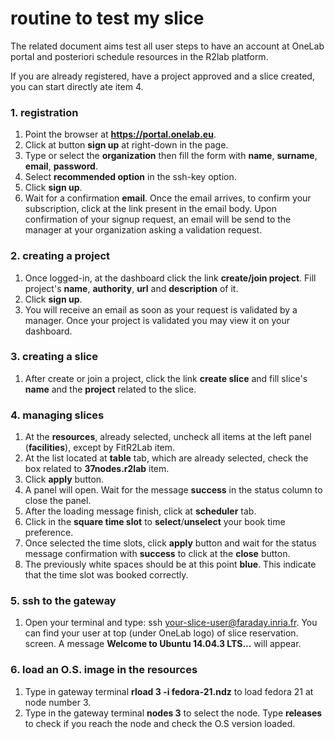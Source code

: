 # routine to test my slice
The related document aims test all user steps to have an account at OneLab portal and posteriori schedule resources in the R2lab platform.

If you are already registered, have a project approved and a slice created, you can start directly ate item 4.
  
### 1. registration
1. Point the browser at **https://portal.onelab.eu**.
2. Click at button **sign up** at right-down in the page.
3. Type or select the **organization** then fill the form with **name**, **surname**, **email**, **password**.
4. Select **recommended option** in the ssh-key option.
5. Click **sign up**.
6. Wait for a confirmation **email**. Once the email arrives, to confirm your subscription, click at the link present in the email body. 
Upon confirmation of your signup request, an email will be send to the manager at your organization asking a validation request.

### 2. creating a project
1. Once logged-in, at the dashboard click the link **create/join project**. Fill project's **name**, **authority**, **url** and **description** of it.
2. Click **sign up**.
3. You will receive an email as soon as your request is validated by a manager. Once your project is validated you may view it on your dashboard.

### 3. creating a slice
1. After create or join a project, click the link **create slice** and fill slice's **name** and the **project** related to the slice.

### 4. managing slices

1. At the **resources**, already selected, uncheck all items at the left panel (**facilities**), except by FitR2Lab item.
2. At the list located at **table** tab, which are already selected,  check the box related to **37nodes.r2lab** item.
3. Click **apply** button.
4. A panel will open. Wait for the message **success** in the status column to close the panel.
5. After the loading message finish, click at **scheduler** tab.
6. Click in the **square time slot** to **select**/**unselect** your book time preference.
7. Once selected the time slots, click **apply** button and wait for the status message confirmation with **success** to click at the **close** button.
8. The previously white spaces should be at this point **blue**. This indicate that the time slot was booked correctly.

### 5. ssh to the gateway
1. Open your terminal and type: ssh your-slice-user@faraday.inria.fr. You can find your user at top (under OneLab logo) of slice reservation. screen. A message **Welcome to Ubuntu 14.04.3 LTS...** will appear.

### 6. load an O.S. image in the resources
1. Type in gateway terminal **rload 3 -i fedora-21.ndz** to load fedora 21 at node number 3.
2. Type in the gateway terminal **nodes 3** to select the node. Type **releases** to check if you reach the node and check the O.S version loaded.
